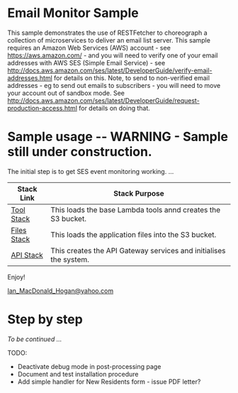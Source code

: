 # Email Monitor Sample
This sample demonstrates the use of RESTFetcher to choreograph a collection of microservices to deliver an email list server.
This sample requires an Amazon Web Services (AWS) account - see https://aws.amazon.com/ - and 
you will need to verify one of your email addresses with AWS SES (Simple Email Service) - see http://docs.aws.amazon.com/ses/latest/DeveloperGuide/verify-email-addresses.html 
for details on this. Note, to send to non-verified email addresses - eg to send out emails to subscribers - you will need to move your account out of sandbox mode. See http://docs.aws.amazon.com/ses/latest/DeveloperGuide/request-production-access.html for details on doing that. 

# Sample usage -- WARNING - Sample still under construction.

The initial step is to get SES event monitoring working.
 ... 
 
 

|Stack Link  |Stack Purpose  | 
|--|--| 
|[Tool Stack](https://s3-ap-southeast-2.amazonaws.com/au-com-thinkronicity-opencode-apse2/CloudFormation/ian-macdonald-hogan-RESTFetcher-Sample-EmailMonitor1-01-base-v1.0.2.template) | This loads the base Lambda tools annd creates the S3 bucket. | 
|[Files Stack](https://s3-ap-southeast-2.amazonaws.com/au-com-thinkronicity-opencode-apse2/CloudFormation/ian-macdonald-hogan-RESTFetcher-Sample-EmailMonitor1-02-files-v1.0.0.template) | This loads the application files into the S3 bucket. | 
|[API Stack](https://s3-ap-southeast-2.amazonaws.com/au-com-thinkronicity-opencode-apse2/CloudFormation/ian-macdonald-hogan-RESTFetcher-Sample-EmailMonitor1-01-apigateway-v1.0.0.template) | This creates the API Gateway services and initialises the system. | 

 
 
 Enjoy!
 
 Ian_MacDonald_Hogan@yahoo.com
 
 # Step by step 
 
 *To be continued ...*
 
 
 TODO: 
 * Deactivate debug mode in post-processing page
 * Document and test installation procedure
 * Add simple handler for New Residents form - issue PDF letter?
 
